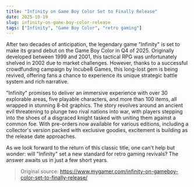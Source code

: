 ```yaml
---
title: "Infinity on Game Boy Color Set to Finally Release"
date: 2025-10-19
slug: infinity-on-game-boy-color-release
tags: ["Infinity", "Game Boy Color", "retro gaming"]
---
```


After two decades of anticipation, the legendary game "Infinity" is set to make its grand debut on the Game Boy Color in Q4 of 2025. Originally developed between 1999 and 2001, this tactical RPG was unfortunately shelved in 2002 due to market challenges. However, thanks to a successful crowdfunding campaign by Incube8 Games, this long-lost gem is being revived, offering fans a chance to experience its unique strategic battle system and rich narrative.

"Infinity" promises to deliver an immersive experience with over 30 explorable areas, five playable characters, and more than 100 items, all wrapped in stunning 8-bit graphics. The story revolves around an ancient evil threatening to plunge two rival nations into war, with players stepping into the shoes of a disgraced knight tasked with uniting them against a common foe. With pre-orders now available for various editions, including a collector's version packed with exclusive goodies, excitement is building as the release date approaches.

As we look forward to the return of this classic title, one can't help but wonder: will "Infinity" set a new standard for retro gaming revivals? The answer awaits us in just a few short years.
> Original source: https://www.mygamer.com/infinity-on-gameboy-color-set-to-finally-release/